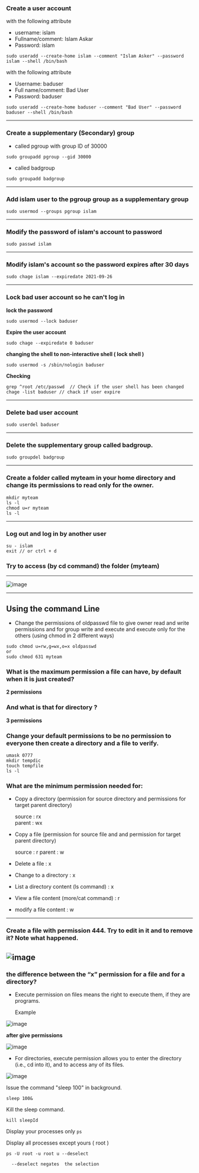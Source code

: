 

### Create a user account 
with the following attribute
  - username: islam
  - Fullname/comment: Islam Askar
  - Password: islam
  
  ```
  sudo useradd --create-home islam --comment "Islam Asker" --password islam --shell /bin/bash
  ```
  with the following attribute 
  
  - Username: baduser 
  - Full name/comment: Bad User 
  - Password: baduser 

  
  ```
  sudo useradd --create-home baduser --comment "Bad User" --password baduser --shell /bin/bash
  ```
  
-------------------  
### Create a supplementary (Secondary) group
* called pgroup with group ID of 30000

```
sudo groupadd pgroup --gid 30000
```

* called badgroup

```
sudo groupadd badgroup 
```

--------------------
### Add islam user to the pgroup group as a supplementary group

```
sudo usermod --groups pgroup islam  
```
--------------------
### Modify the password of islam's account to password

```
sudo passwd islam
```
--------------------
### Modify islam's account so the password expires after 30 days

```
sudo chage islam --expiredate 2021-09-26
```
--------------------
###  Lock bad user account so he can't log in

**lock the password** 
```
sudo usermod --lock baduser 
```
**Expire the user account**
```
sudo chage --expiredate 0 baduser 
```
**changing the shell to  non-interactive shell ( lock shell )**

```
sudo usermod -s /sbin/nologin baduser
```

**Checking**
```
grep ^root /etc/passwd  // Check if the user shell has been changed 
chage -list baduser // chack if user expire 
```

--------------------


### Delete bad user account

```
sudo userdel baduser 
```
--------------------

### Delete the supplementary group called badgroup.
```
sudo groupdel badgroup 
```
--------------------

### Create a folder called myteam in your home directory and change its permissions to read only for the owner.
```
mkdir myteam
ls -l 
chmod u=r myteam 
ls -l 
```

--------------------

### Log out and log in by another user

```
su - islam
exit // or ctrl + d 
```

### Try to access (by cd command) the folder (myteam)
--------------------
![image](https://user-images.githubusercontent.com/44178039/131020233-5525d0f0-52b3-4bfe-bbfa-f2af206ba40a.png)

--------------------
## Using the command Line

* Change the permissions of oldpasswd file to give owner read and write permissions
and for group write and execute  and execute only for the others (using chmod in 2 different ways)
```
sudo chmod u=rw,g=wx,o=x oldpasswd 
or 
sudo chmod 631 myteam
```
 
### What is the maximum permission a file can have, by default when it is just created? 
   
   **2 permissions** 
  
### And what is that for directory  ? 
   
   **3 permissions** 
  
### Change your default permissions to be no permission to everyone then create a directory and a file to verify.

```
umask 0777
mkdir tempdic
touch tempfile
ls -l 
```

  
### What are the minimum permission needed for:

* Copy a directory (permission for source directory and permissions for target parent directory)

  source : rx  
  parent : wx 

* Copy a file (permission for source file and and permission for target parent directory)

  source : r
  parent : w

* Delete a file : x 
* Change to a directory  : x
* List a directory content (ls command) : x
* View a file content (more/cat command) : r
* modify a file content : w


------------

### Create a file with permission 444. Try to edit in it and to remove it? Note what happened.

![image](https://user-images.githubusercontent.com/44178039/131027534-ec933538-4a82-431f-b6d7-d8d05eff947e.png)
----------------
### the difference between the “x” permission for a file and for a directory?

* Execute permission on files means the right to execute them, if they are programs. 

  Example

![image](https://user-images.githubusercontent.com/44178039/131028789-6453afcc-49fa-4634-91eb-b48ce372357f.png)

**after give permissions** 

![image](https://user-images.githubusercontent.com/44178039/131028904-5efba9d3-e207-4c5c-acd1-ffbac9f1a080.png)


* For directories, execute permission allows you to enter the directory (i.e., cd into it), and to access any of its files.

![image](https://user-images.githubusercontent.com/44178039/131029294-ada09445-2f51-439d-a0d7-562b58303055.png)


Issue the command "sleep 100" in background.

```sleep 100&```

 Kill the sleep command.

``` kill sleepId ```

Display your processes only
``` ps ```

Display all processes except yours ( root ) 

```
ps -U root -u root u --deselect
```
      --deselect negates  the selection 


